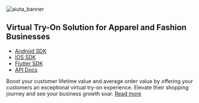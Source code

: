 ![aiuta_banner](https://github.com/user-attachments/assets/f8b681ee-bd1a-4cd2-8399-aed217651feb)

## Virtual Try-On Solution for Apparel and Fashion Businesses

- [Android SDK](https://github.com/aiuta-com/android-sdk)
- [IOS SDK](https://github.com/aiuta-com/aiuta-ios-sdk)
- [Flutter SDK](https://github.com/aiuta-com/flutter-sdk)
- [API Docs](https://developer.aiuta.com/products/digital-try-on/Documentation)

Boost your customer lifetime value and average order value by offering your customers an exceptional virtual try-on experience. 
Elevate their shopping journey and see your business growth soar.
[Read more](https://aiuta.com/virtual-try-on)
